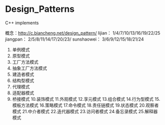 # Design_Patterns
C++ implements

概念：http://c.biancheng.net/design_pattern/
lijian：     1/4/7/10/13/16/19/22/25
jiangpan：   2/5/8/11/14/17/20/23/
sunshaowei： 3/6/9/12/15/18/21/24

1. 单例模式
2. 原型模式
3. 工厂方法模式
4. 抽象工厂方法模式
5. 建造者模式
6. 结构型模式
7. 代理模式
8. 适配器模式
9. 桥接模式
10.装饰模式
11.外观模式
12.享元模式
13.组合模式
14.行为型模式
15.模板方法模式
16.策略模式
17.命令模式
18.责任链模式
19.状态模式
20.观察者模式
21.中介者模式
22.迭代器模式
23.访问者模式
24.备忘录模式
25.解释器模式




